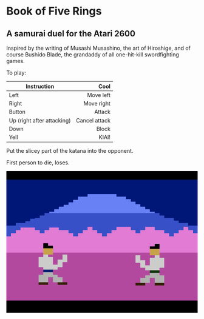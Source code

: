 # Book of Five Rings
## A samurai duel for the Atari 2600
Inspired by the writing of Musashi Musashino, the art of Hiroshige, and of course Bushido Blade, the grandaddy of all one-hit-kill swordfighting games.

To play:

| Instruction        | Cool  |
| ------------- | -----:|
| Left      | Move left |
| Right      | Move right |
| Button | Attack |
| Up (right after attacking)| Cancel attack |
| Down | Block |
| Yell | KIAI! |

Put the slicey part of the katana into the opponent. 

First person to die, loses.

[![Play Book of Five Rings in your browser](Screenshot.png)](https://javatari.org?ROM=https://github.com/dmanning23/MountFuji2600/blob/main/BookOfFiveRings.bin)
